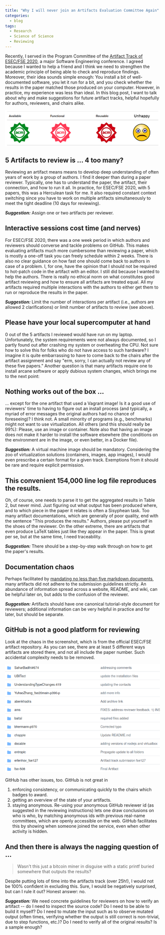 ```yaml
---
title: "Why I will never join an Artifacts Evaluation Committee Again"
categories:
  - blog
tags:
  - Research
  - Science of Science
  - Reviewing
---
```


Recently, I served in the Program Committee of the [Artifact Track of
ESEC/FSE
2020,](https://2020.esec-fse.org/track/esecfse-2020-artifacts) a major
Software Engineering conference. I agreed because I wanted to help a
friend and I think we need to strengthen the academic principle of
being able to check and reproduce findings. Moreover, their idea
sounds simple enough: You install a bit of well-documented software,
you let it run for a bit, and you check whether the results in the
paper matched those produced on your computer. However, in practice,
my experience was less than ideal. In this blog post, I want to talk
about why and make suggestions for future artifact tracks, helpful
hopefully for authors, reviewers, and chairs alike.

![Poor Photoshop of ACM badges](/assets/posts/2020-06-26-acm-badges.png)

## 5 Artifacts to review is ... 4 too many?

Reviewing an artifact means means to develop deep understanding of
often years of work by a group of authors. I find it deeper than
during a paper reviewer. Typically, one has to understand the paper,
the artifact, their connection, and how to run it all. In practice,
for ESEC/FSE 2020, with 5 papers, this was a Herculean task for me. It
also required constant context switching since you have to work on
multiple artifacts simultaneously to meet the tight deadline (10 days
for reviewing).

***Suggestion:*** Assign one or two artifacts per reviewer.

## Interactive sessions cost time (and nerves)

For ESEC/FSE 2020, there was a one week period in which authors and
reviewers should converse and tackle problems on GitHub. This makes
evaluating artifacts much more cumbersome than reviewing a paper,
which is mostly a one-off task you can freely schedule within 2
weeks. There is also no clear guidance on how fast one should come
back to authors in case of a problem. I, for one, have the opinion
that I should not be required to hot-patch code in the artifact with
an editor. I still did because I wanted to help the authors. There is
really no ethical norm on what constitutes good artifact reviewing and
how to ensure all artifacts are treated equal. All my artifacts
required multiple interactions with the authors to either get them to
run or reproduce the results in the paper. 

***Suggestion:*** Limit the number of interactions per artifact (i.e.,
authors are allowed 2 clarifications) or limit number of artifacts to
review (see above).

## Please have your local supercomputer at hand

0 out of the 5 artifacts I reviewed would have run on my
laptop. Unfortunately, the system requirements were not always
documented, so I partly found out after crashing my system or
overheating the CPU. Not sure how to solve this for folks who do not
have access to such hardware? I imagine it is quite embarrassing to
have to come back to the chairs after the artifact assignment and say
"erm, sorry, I can actually not review any of these five papers."
Another question is that many artifacts require one to install arcane
software or apply dubious system changes, which brings me to the next
point:

## Nothing works out of the box ...

... except for the one artifact that used a Vagrant image! Is it a
good use of reviewers' time to having to figure out an install process
(and typically, a myriad of error messages the original authors had no
chance of foreseeing)? I think not. A small minority of programs
(e.g., benchmarks) might not want to use virtualization. All others
(and this should really be 99%): Please, use an image or
container. Note also that having an image does not make it harder to
install the software elsewhere (the conditions on the environment are
in the image, or even better, in a Docker file).

***Suggestion:*** A virtual machine image should be
   mandatory. Considering the zoo of virtualization solutions
   (containers, images, app images), I would even prescribe a certain
   format for a given track. Exemptions from it should be rare and
   require explicit permission.

## This convenient 154,000 line log file reproduces the results.

Oh, of course, one needs to parse it to get the aggregated results in
Table 2, but never mind. Just figuring out what output has been
produced where, and to which piece in the paper it relates is often a
Sisyphean task. Too many artifact documentations, which are generally
of poor quality, end with the sentence "This produces the results."
Authors, please put yourself in the shoes of the reviewer. On the
other extreme, there are artifacts that even produce LaTeX tables just
like they appear in the paper. This is great per se, but at the same
time, I need traceability.

***Suggestion:*** There should be a step-by-step walk through on how
   to get the paper's results.

## Documentation chaos

Perhaps facilitated by [mandating no less than five markdown
documents,](https://2020.esec-fse.org/track/esecfse-2020-artifacts)
many artifacts did not adhere to the submission guidelines
strictly. An abundance of information spread across a website, README,
and wiki, can be helpful later on, but adds to the confusion of the
reviewer. 

***Suggestion:*** Artifacts should have one canonical tutorial-style
   document for reviewers; additional information can be very helpful
   in practice and for later, but should be separate.

## GitHub is not a good platform for reviewing

Look at the chaos in the screenshot, which is from the official
ESEC/FSE artifact repository. As you can see, there are at least 5
different ways artifacts are stored there, and not all include the
paper number. Such accidental complexity needs to be removed.

![Chaos in the repository](/assets/posts/2020-06-26-repos.png)

GitHub has other issues, too. GitHub is not great in
1. enforcing consistency, or communicating quickly to the chairs which badges to award.
1. getting an overview of the state of your artifacts.
1. staying anonymous. Re-using your anonymous GitHub reviewer id (as suggested in the reviewing instructions) lets one draw conclusions on who is who, by matching anonymous ids with previous real-name committees, which are openly accessible on the web. GitHub facilitates this by showing when someone joined the service, even when other activity is hidden.


## And then there is always the nagging question of ...

> Wasn't this just a bitcoin miner in disguise with a static
  printf buried somewhere that outputs the results?

Despite putting lots of time into the artifacts track (over 25h!), I
would not be 100% confident in excluding this. Sure, I would be
negatively surprised, but can I rule it out? Honest answer: no.

***Suggestion:*** We need concrete guidelines for reviewers on how to
verify an artifact -- do I need to inspect the source code? Do I need
to be able to build it myself? Do I need to mutate the input such as
to observe mutated output (often times, verifying whether the output
is still correct is non-trivial, due to step functions, etc.)? Do I
need to verify all of the original results? Is a sample enough?